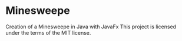 # Minesweepe
Creation of a Minesweepe in Java with JavaFx
This project is licensed under the terms of the MIT license.
